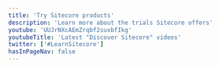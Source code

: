 ```yaml
---
title: 'Try Sitecore products'
description: 'Learn more about the trials Sitecore offers'
youtube: 'UUJrNXcAEmZrqbf2suxbfIkg'
youtubeTitle: 'Latest "Discover Sitecore" videos'
twitter: ['#LearnSitecore']
hasInPageNav: false
---
```

